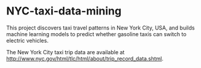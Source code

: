 # NYC-taxi-data-mining
This project discovers taxi travel patterns in New York City, USA, and builds machine learning models to predict whether gasoline taxis can switch to electric vehicles.

The New York City taxi trip data are available at http://www.nyc.gov/html/tlc/html/about/trip_record_data.shtml.
